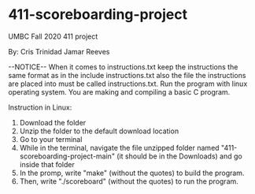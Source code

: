 # 411-scoreboarding-project
UMBC Fall 2020 411 project

By:
Cris Trinidad
Jamar Reeves

--NOTICE--
When it comes to instructions.txt keep the instructions the same format as in the include instructions.txt
also the file the instructions are placed into must be called instructions.txt.
Run the program with linux operating system.
You are making and compiling a basic C program.

Instruction in Linux:
1) Download the folder
2) Unzip the folder to the default download location
3) Go to your terminal
4) While in the terminal, navigate the file unzipped folder named "411-scoreboarding-project-main" (it should be in the Downloads) and go inside that folder
5) In the promp, write "make" (without the quotes) to build the program.
6) Then, write "./scoreboard" (without the quotes) to run the program.
